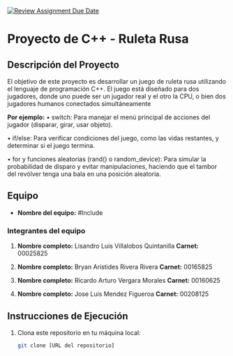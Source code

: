 [![Review Assignment Due Date](https://classroom.github.com/assets/deadline-readme-button-22041afd0340ce965d47ae6ef1cefeee28c7c493a6346c4f15d667ab976d596c.svg)](https://classroom.github.com/a/mi1WNrHU)
# Proyecto de C++ - Ruleta Rusa

## Descripción del Proyecto

El objetivo de este proyecto es desarrollar un juego de ruleta rusa utilizando 
el lenguaje de programación C++. El juego está diseñado para dos jugadores, 
donde uno puede ser un jugador real y el otro la CPU, o bien dos jugadores 
humanos conectados simultáneamente


**Por ejemplo:**
• switch: Para manejar el menú principal de acciones del jugador 
(disparar, girar, usar objeto).

• if/else: Para verificar condiciones del juego, como las vidas restantes, y 
determinar si el juego termina.

• for y funciones aleatorias (rand() o random_device): Para simular la 
probabilidad de disparo y evitar manipulaciones, haciendo que el 
tambor del revólver tenga una bala en una posición aleatoria.

## Equipo

- **Nombre del equipo:** #Include <chatgpt>

### Integrantes del equipo

1. **Nombre completo:** Lisandro Luis Villalobos Quintanilla 
   **Carnet:** 00025825

2. **Nombre completo:** Bryan Aristides Rivera Rivera
   **Carnet:** 00165825

3. **Nombre completo:** Ricardo Arturo Vergara Morales
   **Carnet:** 00160625

4. **Nombre completo:** Jose Luis Mendez Figueroa
   **Carnet:** 00208125




## Instrucciones de Ejecución

1. Clona este repositorio en tu máquina local:
   ```bash
   git clone [URL del repositorio]
